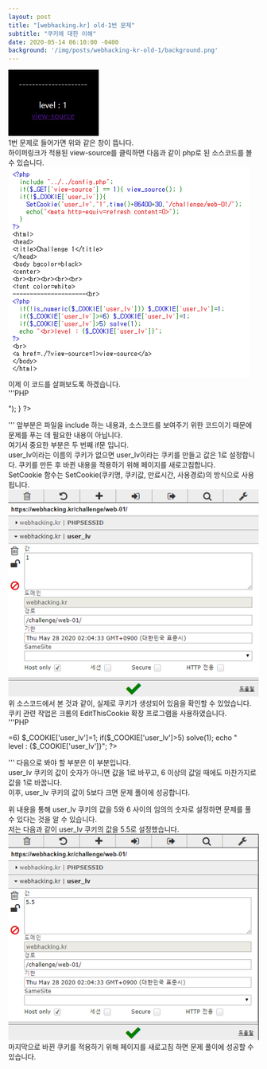 ```yaml
---
layout: post
title: "[webhacking.kr] old-1번 문제"
subtitle: "쿠키에 대한 이해"
date: 2020-05-14 06:10:00 -0400
background: '/img/posts/webhacking-kr-old-1/background.png'
---
```

![web-01.png](/img/posts/webhacking-kr-old-1/web-01.png)  
1번 문제로 들어가면 위와 같은 창이 뜹니다.  
하이퍼링크가 적용된 view-source를 클릭하면 다음과 같이 php로 된 소스코드를 볼 수 있습니다.  
![view-source-1.png](/img/posts/webhacking-kr-old-1/view-source-1.png)  
이제 이 코드를 살펴보도록 하겠습니다.  
'''PHP
<?php
  include "../../config.php";
  if($_GET['view-source'] == 1){ view_source(); }
  if(!$_COOKIE['user_lv']){
    SetCookie("user_lv","1",time()+86400*30,"/challenge/web-01/");
    echo("<meta http-equiv=refresh content=0>");
  }
?>
'''
앞부분은 파일을 include 하는 내용과, 소스코드를 보여주기 위한 코드이기 때문에 문제를 푸는 데 필요한 내용이 아닙니다.  
여기서 중요한 부분은 두 번째 if문 입니다.  
user_lv이라는 이름의 쿠키가 없으면 user_lv이라는 쿠키를 만들고 값은 1로 설정합니다. 
쿠키를 만든 후 바뀐 내용을 적용하기 위해 페이지를 새로고침합니다.  
SetCookie 함수는 SetCookie(쿠키명, 쿠키값, 만료시간, 사용경로)의 방식으로 사용됩니다.  
![cookie-initial.png](/img/posts/webhacking-kr-old-1/cookie-initial.png)  
위 소스코드에서 본 것과 같이, 실제로 쿠키가 생성되어 있음을 확인할 수 있었습니다.  
쿠키 관련 작업은 크롬의 EditThisCookie 확장 프로그램을 사용하였습니다.  
'''PHP
<?php
  if(!is_numeric($_COOKIE['user_lv'])) $_COOKIE['user_lv']=1;
  if($_COOKIE['user_lv']>=6) $_COOKIE['user_lv']=1;
  if($_COOKIE['user_lv']>5) solve(1);
  echo "<br>level : {$_COOKIE['user_lv']}";
?>
'''
다음으로 봐야 할 부분은 이 부분입니다.  
user_lv 쿠키의 값이 숫자가 아니면 값을 1로 바꾸고, 6 이상의 값일 때에도 마찬가지로 값을 1로 바꿉니다.  
이후, user_lv 쿠키의 값이 5보다 크면 문제 풀이에 성공합니다.  
  
위 내용을 통해 user_lv 쿠키의 값을 5와 6 사이의 임의의 숫자로 설정하면 문제를 풀 수 있다는 것을 알 수 있습니다.  
저는 다음과 같이 user_lv 쿠키의 값을 5.5로 설정했습니다.  
![cookie-changed.png](/img/posts/webhacking-kr-old-1/cookie-changed.png)  
마지막으로 바뀐 쿠키를 적용하기 위해 페이지를 새로고침 하면 문제 풀이에 성공할 수 있습니다.  
